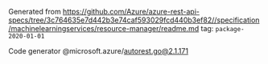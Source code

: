 Generated from https://github.com/Azure/azure-rest-api-specs/tree/3c764635e7d442b3e74caf593029fcd440b3ef82//specification/machinelearningservices/resource-manager/readme.md tag: `package-2020-01-01`

Code generator @microsoft.azure/autorest.go@2.1.171


